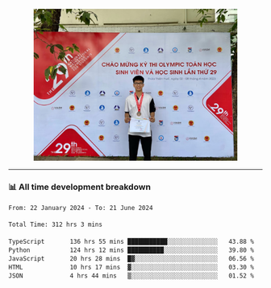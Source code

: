 <p align="center"><img src="asset/header.jpg" width="80%"/></p>

---
<!-- 
<details>
  <summary>📃 My Resume</summary>

### Education

- 📖 **Information Technology**\
📆 10/2021 - present\
📍 **Thang Long University** - Hoang Mai, Hanoi, Vietnam -->

<!-- ### Experience
- 👨‍💻 **Full Stack Web Intern**\
📆 09/2022 - 12/2023\
📍 **TECH 5S** -  Luu Huu Phuong, Phuong My Dinh I, Nam Tu Liem, Hanoi.


- 👨‍💻 **Full Stack Web Fresher**\
📆 1/2022 - 05/2023\
📍 **TECH 5S** -  Luu Huu Phuong, Phuong My Dinh I, Nam Tu Liem, Hanoi.

- 👨‍💻 **Frontend Web Fresher**\
📆 11/2023 - present\
📍 **White Neuron** -  Mau Luong, Ha Dong, Hanoi, Vietnam
</details> -->

### 📊 All time development breakdown

<!--START_SECTION:waka-->

```txt
From: 22 January 2024 - To: 21 June 2024

Total Time: 312 hrs 3 mins

TypeScript       136 hrs 55 mins ███████████░░░░░░░░░░░░░░   43.88 %
Python           124 hrs 12 mins ██████████░░░░░░░░░░░░░░░   39.80 %
JavaScript       20 hrs 28 mins  █▓░░░░░░░░░░░░░░░░░░░░░░░   06.56 %
HTML             10 hrs 17 mins  ▓░░░░░░░░░░░░░░░░░░░░░░░░   03.30 %
JSON             4 hrs 44 mins   ▒░░░░░░░░░░░░░░░░░░░░░░░░   01.52 %
```

<!--END_SECTION:waka-->
